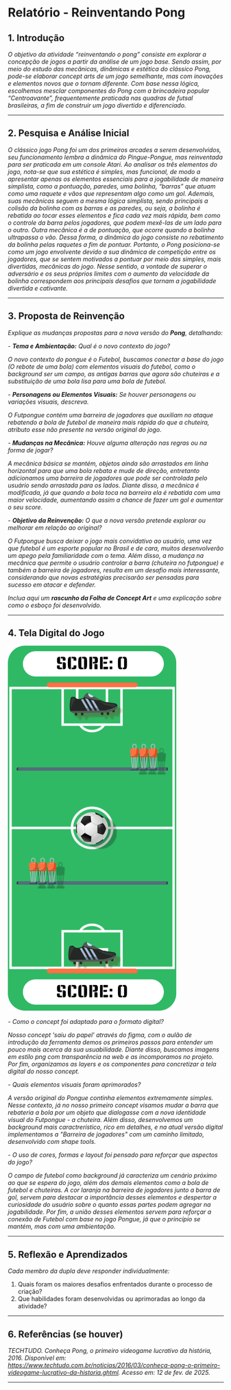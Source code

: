 # Relatório - Reinventando Pong


## 1. Introdução  
*O objetivo da atividade “reinventando o pong” consiste em explorar a concepção de jogos a partir da análise de um jogo base. Sendo assim, por meio do estudo das mecânicas, dinâmicas e estética do clássico Pong, pode-se elaborar concept arts de um jogo semelhante, mas com inovações e elementos novos que o tornam diferente. Com base nessa lógica, escolhemos mesclar componentes do Pong com a brincadeira popular “Centroavante”, frequentemente praticada nas quadras de futsal brasileiras, a fim de construir um jogo divertido e diferenciado.*
 
---

## 2. Pesquisa e Análise Inicial  
*O clássico jogo Pong foi um dos primeiros arcades a serem desenvolvidos, seu funcionamento lembra a dinâmica do Pingue-Pongue, mas reinventada para ser praticada em um console Atari.
Ao analisar os três elementos do jogo, nota-se que sua estética é simples, mas funcional, de modo a apresentar apenas os elementos essenciais para a jogabilidade de maneira simplista, como a pontuação, paredes, uma bolinha, “barras” que atuam como uma raquete e vãos que representam algo como um gol. 
Ademais, suas mecânicas seguem a mesma lógica simplista, sendo principais a colisão da bolinha com as barras e as paredes, ou seja, a bolinha é rebatida ao tocar esses elementos e fica cada vez mais rápida, bem como o controle da barra pelos jogadores, que podem mexê-las de um lado para o outro. Outra mecânica é a de pontuação, que ocorre quando a bolinha ultrapassa o vão. Dessa forma, a dinâmica do jogo consiste no rebatimento da bolinha pelas raquetes a fim de pontuar.
Portanto, o Pong posiciona-se como um jogo envolvente devido a sua dinâmica de competição entre os jogadores, que se sentem motivados a pontuar por meio das simples, mais divertidas, mecânicas do jogo. Nesse sentido, a vontade de superar o adversário e os seus próprios limites com o aumento da velocidade da bolinha correspondem aos principais desafios que tornam a jogabilidade divertida e cativante.*

---

## 3. Proposta de Reinvenção  
*Explique as mudanças propostas para a nova versão do **Pong**, detalhando:*  

*- **Tema e Ambientação:** Qual é o novo contexto do jogo?*

*O novo contexto do pongue é o Futebol, buscamos conectar a base do jogo (O rebote de uma bola) com elementos visuais do futebol, como o background ser um campo, as antigas barras que agora são chuteiras e a substituição de uma bola lisa para uma bola de futebol.*


*- **Personagens ou Elementos Visuais:** Se houver personagens ou variações visuais, descreva.*

*O Futpongue contém uma barreira de jogadores que auxiliam no ataque rebatendo a bola de futebol de maneira mais rápida do que a chuteira, atributo esse não presente na versão original do jogo.*


*- **Mudanças na Mecânica:** Houve alguma alteração nas regras ou na forma de jogar?*

*A mecânica básica se mantém, objetos ainda são arrastados em linha horizontal para que uma bola rebata e mude de direção, entretanto adicionamos uma barreira de jogadores que pode ser controlada pelo usuário sendo arrastada para os lados. Diante disso, a mecânica é modificada, já que quando a bola toca na barreira ela é rebatida com uma maior velocidade, aumentando assim a chance de fazer um gol e aumentar o seu score.*


*- **Objetivo da Reinvenção:** O que a nova versão pretende explorar ou melhorar em relação ao original?*

*O Futpongue busca deixar o jogo mais convidativo ao usuário, uma vez que futebol é um esporte popular no Brasil e de cara, muitos desenvolverão um apego pela familiaridade com o tema. Além disso, a mudança na mecânica que permite o usuário controlar a barra (chuteira no futpongue) e também a barreira de jogadores, resulta em um desafio mais interessante, considerando que novas estratégias precisarão ser pensadas para sucesso em atacar e defender.*



*Inclua aqui um **rascunho da Folha de Concept Art** e uma explicação sobre como o esboço foi desenvolvido.*

---

## 4. Tela Digital do Jogo  
*![Imagem da tela virtual do Futpongue](assets/Futponge.png)*  

*- Como o concept foi adaptado para o formato digital?*

*Nosso concept 'saiu do papel' através do figma, com o aulão de introdução da ferramenta demos os primeiros passos para entender um pouco mais acerca da sua usuabilidade. Diante disso, buscamos imagens em estilo png com transparência na web e as incomporamos no projeto. Por fim, organizamos as layers e os componentes para concretizar a tela digital do nosso concept.* 


*- Quais elementos visuais foram aprimorados?*  

*A versão original do Pongue continha elementos extremamente simples. Nesse contexto, já no nosso primeiro concept visamos mudar a barra que rebateria a bola por um objeto que dialogasse com a nova identidade visual do Futpongue - a chuteira. Além disso, desenvolvemos um background mais caractrerístico, rico em detalhes, e na atual versão digital implementamos a "Barreira de jogadores" com um caminho limitado, desenvolvido com shape tools.*

*- O uso de cores, formas e layout foi pensado para reforçar que aspectos do jogo?*  

*O campo de futebol como background já caracteriza um cenário próximo ao que se espera do jogo, além dos demais elementos como a bola de futebol e chuteiras. A cor laranja na barreira de jogadores junto a barra de gol, servem para destacar a importância desses elementos e despertar a curiosidade do usuário sobre o quanto essas partes podem agregar na jogabilidade. Por fim, a união desses elementos servem para reforçar a conexão de Futebol com base no jogo Pongue, já que o princípio se mantém, mas com uma ambientação.*

---

## 5. Reflexão e Aprendizados  
*Cada membro da dupla deve responder individualmente:*  

1. Quais foram os maiores desafios enfrentados durante o processo de criação?
2. Que habilidades foram desenvolvidas ou aprimoradas ao longo da atividade?  

---

## 6. Referências (se houver)  
*TECHTUDO. Conheça Pong, o primeiro videogame lucrativo da história, 2016. Disponível em: <https://www.techtudo.com.br/noticias/2016/03/conheca-pong-o-primeiro-videogame-lucrativo-da-historia.ghtml>. Acesso em: 12 de fev. de 2025.*

---

